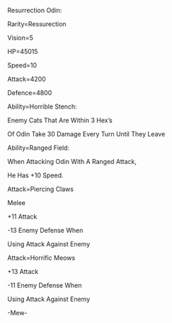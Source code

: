 Resurrection Odin:

Rarity=Ressurection

Vision=5

HP=45015

Speed=10

Attack=4200

Defence=4800

Ability=Horrible Stench:

Enemy Cats That Are Within 3 Hex’s

Of Odin Take 30 Damage Every Turn Until They Leave

Ability=Ranged Field:

When Attacking Odin With A Ranged Attack,

He Has +10 Speed.

Attack=Piercing Claws

Melee

+11 Attack

-13 Enemy Defense When 

Using Attack Against Enemy

Attack=Horrific Meows

+13 Attack

-11 Enemy Defense When

Using Attack Against Enemy

-Mew-
